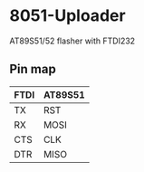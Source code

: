 # 8051-Uploader
AT89S51/52 flasher with FTDI232

## Pin map

| FTDI | AT89S51 |
|------|---------|
| TX | RST |
| RX | MOSI |
| CTS | CLK |
| DTR | MISO |

